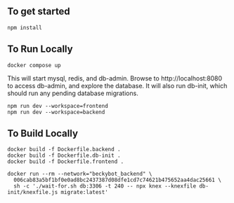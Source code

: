 ## To get started

    npm install

## To Run Locally

    docker compose up

This will start mysql, redis, and db-admin. Browse to http://localhost:8080
to access db-admin, and explore the database. It will also run db-init,
which should run any pending database migrations.

    npm run dev --workspace=frontend
    npm run dev --workspace=backend

## To Build Locally

    docker build -f Dockerfile.backend .
    docker build -f Dockerfile.db-init .
    docker build -f Dockerfile.frontend .

    docker run --rm --network="beckybot_backend" \
      006cab83a5bf1bf0e0ad8bc2437387d08dfe1cd7c74621b475652aa4dac25661 \
      sh -c './wait-for.sh db:3306 -t 240 -- npx knex --knexfile db-init/knexfile.js migrate:latest'
